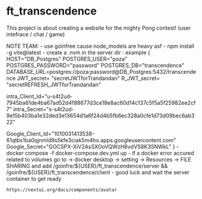 # ft_transcendence

This project is about creating a website for the mighty Pong contest! (user intefrace / chat / game)

NOTE TEAM: - use goinfree cause node_models are heavy asf - npm install -g vite@latest - create a .nvm in the server dir : example {
HOST="DB_Postgres"
POSTGRES_USER="poza"
POSTGRES_PASSWORD="password"
POSTGRES_DB="transcendence"
DATABASE_URL=postgres://poza:password@DB_Postgres:5432/transcendence
JWT_secret= "secretJWTforTrandandan"
R_JWT_secret= "secretREFRESH_JWTforTrandandan"

intra_Client_Id="u-s4t2ud-7945ba61de4ba67ad52d4f88677d3ce18e8ac60d14c137c5f5a5f25982ee2cf7"
intra_Secret="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"

Google_Client_Id="1010031413538-61qtbs1ba0qjnmld9s5kfe3ciak5m4ho.apps.googleusercontent.com"
Google_Secret="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"
} - docker compose -f docker-compose.dev.yml up - if a docker error accured related to volumes go to -> docker desktop -> setting -> Resources -> FILE SHARING and add /goinfre/${USER}/ft_transcendence/server && /goinfre/${USER}/ft_transcendence/client - good luck and wait the server container to get ready

    https://nextui.org/docs/components/avatar

<!-- ? protect l button display      -->